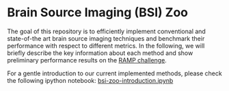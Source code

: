 # Brain Source Imaging (BSI) Zoo
The goal of this repository is to efficiently implement conventional and state-of-the art brain source imaging techniques and benchmark their performance with respect to different metrics. In the following, we will briefly describe the key information about each method and show preliminary performance results on the [RAMP challenge](https://github.com/ramp-kits/meg). 
 
For a gentle introduction to our current implemented methods, please check the following ipython notebook: [bsi-zoo-introduction.ipynb](https://github.com/braindatalab/BSI-Zoo/blob/master/bsi-zoo-introduction.ipynb)

